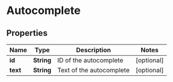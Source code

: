 
# Autocomplete

## Properties
Name | Type | Description | Notes
------------ | ------------- | ------------- | -------------
**id** | **String** | ID of the autocomplete |  [optional]
**text** | **String** | Text of the autocomplete |  [optional]



